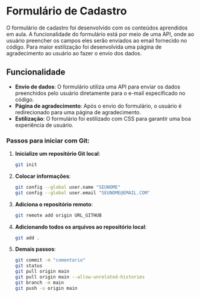 # Formulário de Cadastro

O formulário de cadastro foi desenvolvido com os conteúdos aprendidos em aula. A funcionalidade do formulário está por meio de uma API, onde ao usuário preencher os campos eles serão enviados ao email fornecido no código. Para maior estilização foi desenvolvida uma página de agradecimento ao usuário ao fazer o envio dos dados.


## Funcionalidade

- **Envio de dados**: O formulário utiliza uma API para enviar os dados preenchidos pelo usuário diretamente para o e-mail especificado no código.
- **Página de agradecimento**: Após o envio do formulário, o usuário é redirecionado para uma página de agradecimento.
- **Estilização**: O formulário foi estilizado com CSS para garantir uma boa experiência de usuário.


### Passos para iniciar com Git:

1. **Inicialize um repositório Git local**:
   ```bash
   git init
2. **Colocar informações**:
    ```bash
    git config --global user.name "SEUNOME"
    git config --global user.email "SEUNOME@EMAIL.COM"

3. **Adiciona o repositório remoto**:
    ```bash
    git remote add origin URL_GITHUB
    
4. **Adicionando todos os arquivos ao repositório local**:
    ```bash
    git add .
    
5. **Demais passos**:
   ```bash
   git commit -m "comentario"
   git status
   git pull origin main
   git pull origin main --allow-unrelated-histories
   git branch -m main
   git push -u origin main


    
